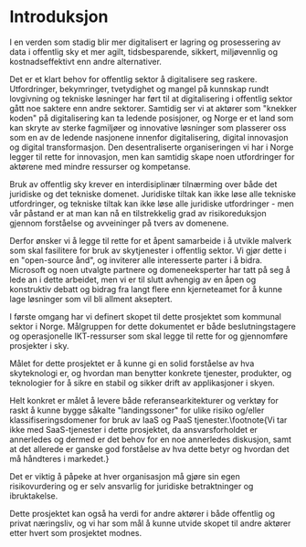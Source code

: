 # Introduksjon

I en verden som stadig blir mer digitalisert er lagring og prosessering av data i offentlig sky et mer agilt, tidsbesparende, sikkert, miljøvennlig og kostnadseffektivt enn andre alternativer.

Det er et klart behov for offentlig sektor å digitalisere seg raskere. Utfordringer, bekymringer, tvetydighet og mangel på kunnskap rundt lovgivning og tekniske løsninger har ført til at  digitalisering i offentlig sektor gått noe saktere enn andre sektorer. Samtidig ser vi at aktører som "knekker koden" på digitalisering kan ta ledende posisjoner, og Norge er et land som kan skryte av sterke fagmiljøer og innovative løsninger som plasserer oss som en av de ledende nasjonene innenfor digitalisering, digital innovasjon og digital transformasjon. Den desentraliserte organiseringen vi har i Norge legger til rette for innovasjon, men kan samtidig skape noen utfordringer for aktørene med mindre ressurser og kompetanse.

Bruk av offentlig sky krever en interdisiplinær tilnærming over både det juridiske og det tekniske domenet. Juridiske tiltak kan ikke løse alle tekniske utfordringer, og tekniske tiltak kan ikke løse alle juridiske utfordringer - men vår påstand er at man kan nå en tilstrekkelig grad av risikoreduksjon gjennom forståelse og avveininger på tvers av domenene.

Derfor ønsker vi å legge til rette for et åpent samarbeide i å utvikle malverk som skal fasilitere for bruk av skytjenester i offentlig sektor. Vi gjør dette i en "open-source ånd", og inviterer alle interesserte parter i å bidra. Microsoft og noen utvalgte partnere og domeneeksperter har tatt på seg å lede an i dette arbeidet, men vi er til slutt avhengig av en åpen og konstruktiv debatt og bidrag fra langt flere enn kjerneteamet for å kunne lage løsninger som vil bli allment akseptert.

I første omgang har vi definert skopet til dette prosjektet som kommunal sektor i Norge. Målgruppen for dette dokumentet er både beslutningstagere og operasjonelle IKT-ressurser som skal legge til rette for og gjennomføre prosjekter i sky.

Målet for dette prosjektet er å kunne gi en solid forståelse av hva skyteknologi er, og hvordan man benytter konkrete tjenester, produkter, og teknologier for å sikre en stabil og sikker drift av applikasjoner i skyen.

Helt konkret er målet å levere både referansearkitekturer og verktøy for raskt å kunne bygge såkalte "landingssoner" for ulike risiko og/eller klassifiseringsdomener for bruk av IaaS og PaaS tjenester.\footnote{Vi tar ikke med SaaS-tjenester i dette prosjektet, da ansvarsforholdet er annerledes og dermed er det behov for en noe annerledes diskusjon, samt at det allerede er ganske god forståelse av hva dette betyr og hvordan det må håndteres i markedet.}

Det er viktig å påpeke at hver organisasjon må gjøre sin egen risikovurdering og er selv ansvarlig for juridiske betraktninger og ibruktakelse.

Dette prosjektet kan også ha verdi for andre aktører i både offentlig og privat næringsliv, og vi har som mål å kunne utvide skopet til andre aktører etter hvert som prosjektet modnes.
